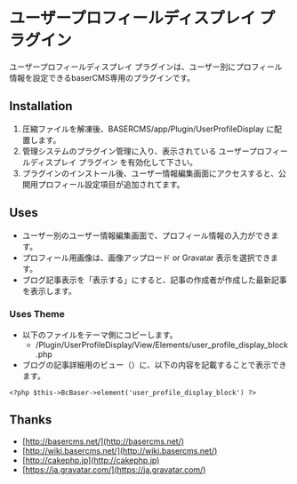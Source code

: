 # ユーザープロフィールディスプレイ プラグイン
ユーザープロフィールディスプレイ プラグインは、ユーザー別にプロフィール情報を設定できるbaserCMS専用のプラグインです。


## Installation
1. 圧縮ファイルを解凍後、BASERCMS/app/Plugin/UserProfileDisplay に配置します。
2. 管理システムのプラグイン管理に入り、表示されている ユーザープロフィールディスプレイ プラグイン を有効化して下さい。
3. プラグインのインストール後、ユーザー情報編集画面にアクセスすると、公開用プロフィール設定項目が追加されてます。


## Uses
- ユーザー別のユーザー情報編集画面で、プロフィール情報の入力ができます。
- プロフィール用画像は、画像アップロード or Gravatar 表示を選択できます。
- ブログ記事表示を「表示する」にすると、記事の作成者が作成した最新記事を表示します。


### Uses Theme
- 以下のファイルをテーマ側にコピーします。
  - /Plugin/UserProfileDisplay/View/Elements/user_profile_display_block.php
- ブログの記事詳細用のビュー（）に、以下の内容を記載することで表示できます。

```
<?php $this->BcBaser->element('user_profile_display_block') ?>
```

 
## Thanks
- [http://basercms.net/](http://basercms.net/)
- [http://wiki.basercms.net/](http://wiki.basercms.net/)
- [http://cakephp.jp](http://cakephp.jp)
- [https://ja.gravatar.com/](https://ja.gravatar.com/)
